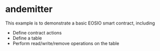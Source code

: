 # andemitter

This example is to demonstrate a basic EOSIO smart contract, including

- Define contract actions
- Define a table
- Perform read/write/remove operations on the table
